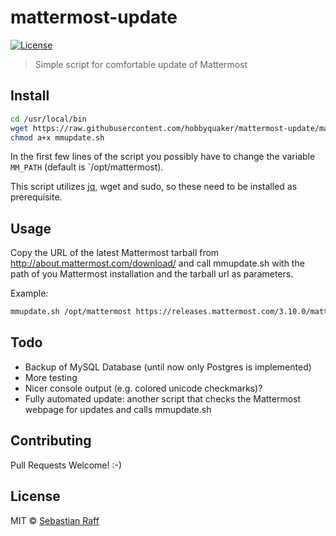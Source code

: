 # mattermost-update

[![License][mit-badge]][mit-url]

> Simple script for comfortable update of Mattermost


## Install

```bash
cd /usr/local/bin
wget https://raw.githubusercontent.com/hobbyquaker/mattermost-update/master/mmupdate.sh
chmod a+x mmupdate.sh
```

In the first few lines of the script you possibly have to change the variable `MM_PATH` (default is `/opt/mattermost).

This script utilizes [jq](https://stedolan.github.io/jq/), wget and sudo, so these need to be installed as prerequisite.

## Usage

Copy the URL of the latest Mattermost tarball from http://about.mattermost.com/download/ and call mmupdate.sh with the
path of you Mattermost installation and the tarball url as parameters.

Example:
```bash
mmupdate.sh /opt/mattermost https://releases.mattermost.com/3.10.0/mattermost-3.10.0-linux-amd64.tar.gz
```


## Todo

* Backup of MySQL Database (until now only Postgres is implemented)
* More testing
* Nicer console output (e.g. colored unicode checkmarks)?
* Fully automated update: another script that checks the Mattermost webpage for updates and calls mmupdate.sh

## Contributing

Pull Requests Welcome! :-)


## License

MIT © [Sebastian Raff](https://github.com/hobbyquaker)


[mit-badge]: https://img.shields.io/badge/License-MIT-blue.svg?style=flat
[mit-url]: LICENSE

